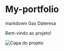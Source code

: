 # My-portfolio

markdown
Gax Dateresa

Bem-vindo ao projeto!

![Capa do projeto](helena-capa.jpg)


